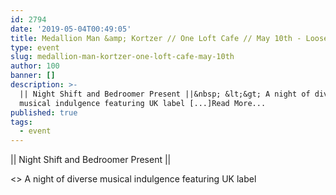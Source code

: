 ```yaml
---
id: 2794
date: '2019-05-04T00:49:05'
title: Medallion Man &amp; Kortzer // One Loft Cafe // May 10th - Loose Lips
type: event
slug: medallion-man-kortzer-one-loft-cafe-may-10th
author: 100
banner: []
description: >-
  || Night Shift and Bedroomer Present ||&nbsp; &lt;&gt; A night of diverse
  musical indulgence featuring UK label [...]Read More...
published: true
tags:
  - event
---
```

|| Night Shift and Bedroomer Present || 

<> A night of diverse musical indulgence featuring UK label